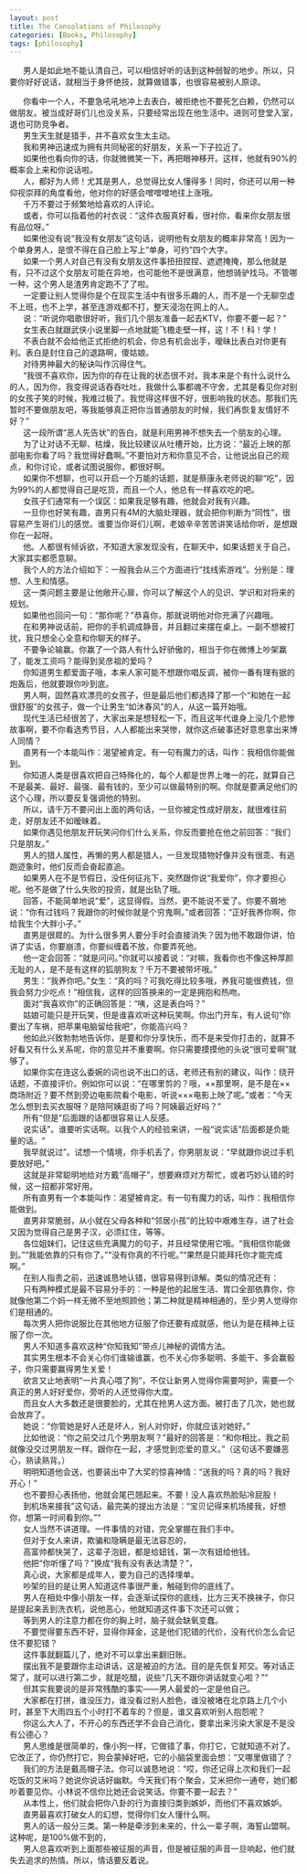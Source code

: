 ```yaml
---
layout: post
title: The Consolations of Philosophy
categories: [Books, Philosophy]
tags: [philosophy]
---
```

&nbsp;&nbsp;&nbsp;&nbsp;&nbsp;&nbsp;男人是如此地不能认清自己，可以相信好听的话到这种弱智的地步。所以，只要你好好说话，就相当于身怀绝技，就算做错事，也很容易被别人原谅。               
<!-- more -->         
&nbsp;&nbsp;&nbsp;&nbsp;&nbsp;&nbsp;你看中一个人，不要急吼吼地冲上去表白，被拒绝也不要死乞白赖，仍然可以做朋友。被当成好哥们儿也没关系，只要经常出现在他生活中。进则可登堂入室，退也可防竞争者。               
&nbsp;&nbsp;&nbsp;&nbsp;&nbsp;&nbsp;男生天生就是猎手，并不喜欢女生太主动。               
&nbsp;&nbsp;&nbsp;&nbsp;&nbsp;&nbsp;我和男神迅速成为拥有共同秘密的好朋友，关系一下子拉近了。               
&nbsp;&nbsp;&nbsp;&nbsp;&nbsp;&nbsp;如果他也看向你的话，你就微微笑一下，再把眼神移开。这样，他就有90%的概率会上来和你说话啦。               
&nbsp;&nbsp;&nbsp;&nbsp;&nbsp;&nbsp;人，都好为人师！尤其是男人，总觉得比女人懂得多！同时，你还可以用一种仰视崇拜的角度看他，他对你的好感会噌噌噌地往上涨哦。               
&nbsp;&nbsp;&nbsp;&nbsp;&nbsp;&nbsp;千万不要过于频繁地给喜欢的人评论。               
&nbsp;&nbsp;&nbsp;&nbsp;&nbsp;&nbsp;或者，你可以指着他的衬衣说：“这件衣服真好看，很衬你，看来你女朋友很有品位呀。”               
&nbsp;&nbsp;&nbsp;&nbsp;&nbsp;&nbsp;如果他没有说“我没有女朋友”这句话，说明他有女朋友的概率非常高！因为一个单身男人，是恨不得在自己脸上写上“单身，可约”四个大字。               
&nbsp;&nbsp;&nbsp;&nbsp;&nbsp;&nbsp;如果一个男人对自己有没有女朋友这件事扭扭捏捏、遮遮掩掩，那么他就是有，只不过这个女朋友可能在异地，也可能他不是很满意，他想骑驴找马。不管哪一种，这个男人是渣男肯定跑不了了啦。               
&nbsp;&nbsp;&nbsp;&nbsp;&nbsp;&nbsp;一定要让别人觉得你是个在现实生活中有很多乐趣的人，而不是一个无聊空虚不上班，也不上学，甚至连游戏都不打，整天浸泡在网上的人。               
&nbsp;&nbsp;&nbsp;&nbsp;&nbsp;&nbsp;说：“听说你唱歌很好听，我们几个朋友准备一起去KTV，你要不要一起？”               
&nbsp;&nbsp;&nbsp;&nbsp;&nbsp;&nbsp;女生表白就跟武侠小说里脚一点地就能飞檐走壁一样，这！不！科！学！               
&nbsp;&nbsp;&nbsp;&nbsp;&nbsp;&nbsp;不表白就不会给他正式拒绝的机会，你总有机会出手，暧昧比表白对你更有利。表白是封住自己的退路啊，傻姑娘。               
&nbsp;&nbsp;&nbsp;&nbsp;&nbsp;&nbsp;对待男神最大的秘诀叫作沉得住气。               
&nbsp;&nbsp;&nbsp;&nbsp;&nbsp;&nbsp;“我很不喜欢你，因为你的存在让我的状态很不对。我本来是个有什么说什么的人，因为你，我变得说话吞吞吐吐，我做什么事都魂不守舍，尤其是看见你对别的女孩子笑的时候，我难过极了。我觉得这样很不好，很影响我的状态。那我们先暂时不要做朋友吧，等我能够真正把你当普通朋友的时候，我们再恢复友情好不好？”               
&nbsp;&nbsp;&nbsp;&nbsp;&nbsp;&nbsp;这一段所谓“恶人先告状”的告白，就是利用男神不想失去一个朋友的心理。                             
&nbsp;&nbsp;&nbsp;&nbsp;&nbsp;&nbsp;为了让对话不无聊、枯燥，我比较建议从吐槽开始，比方说：“最近上映的那部电影你看了吗？我觉得好蠢啊。”不要怕对方和你意见不合，让他说出自己的观点，和你讨论，或者试图说服你，都很好啊。               
&nbsp;&nbsp;&nbsp;&nbsp;&nbsp;&nbsp;如果你不想聊，也可以开启一个万能的话题，就是蔡康永老师说的聊“吃”，因为99%的人都觉得自己是吃货，而且一个人，他总有一样喜欢吃的吧。               
&nbsp;&nbsp;&nbsp;&nbsp;&nbsp;&nbsp;女孩子们通常有一个误区：如果我足够有趣，他就会对我有兴趣。               
&nbsp;&nbsp;&nbsp;&nbsp;&nbsp;&nbsp;一旦你也好笑有趣，直男只有4M的大脑处理器，就会把你判断为“同性”，很容易产生哥们儿的感觉。谁要当你哥们儿啊，老娘辛辛苦苦讲笑话给你听，是想跟你在一起呀。               
&nbsp;&nbsp;&nbsp;&nbsp;&nbsp;&nbsp;他。人都很有倾诉欲，不知道大家发现没有，在聊天中，如果话题关于自己，大家其实都愿意聊。               
&nbsp;&nbsp;&nbsp;&nbsp;&nbsp;&nbsp;我个人的方法介绍如下：一般我会从三个方面进行“找线索游戏”。分别是：理想、人生和情感。               
&nbsp;&nbsp;&nbsp;&nbsp;&nbsp;&nbsp;这一类问题主要是让他敞开心扉，你可以了解这个人的见识、学识和对将来的规划。               
&nbsp;&nbsp;&nbsp;&nbsp;&nbsp;&nbsp;如果他也回问一句：“那你呢？”恭喜你，那就说明他对你充满了兴趣哦。               
&nbsp;&nbsp;&nbsp;&nbsp;&nbsp;&nbsp;在和男神说话前，把你的手机调成静音，并且翻过来摆在桌上。一副不想被打扰，我只想全心全意和你聊天的样子。               
&nbsp;&nbsp;&nbsp;&nbsp;&nbsp;&nbsp;不要争论输赢。你赢了一个路人有什么好骄傲的，相当于你在微博上吵架赢了，能发工资吗？能得到吴彦祖的爱吗？               
&nbsp;&nbsp;&nbsp;&nbsp;&nbsp;&nbsp;你知道男生都爱面子哦，本来人家可能不想跟你唱反调，被你一番有理有据的炮轰后，他就要跟你吵到底。               
&nbsp;&nbsp;&nbsp;&nbsp;&nbsp;&nbsp;男人啊，固然喜欢漂亮的女孩子，但是最后他们都选择了那一个“和她在一起很舒服”的女孩子，做一个让男生“如沐春风”的人，从这一篇开始哦。               
&nbsp;&nbsp;&nbsp;&nbsp;&nbsp;&nbsp;现代生活已经很苦了，大家出来是想轻松一下，而且这年代谁身上没几个悲惨故事啊，要不你看选秀节目，人人都能出来哭惨，就你这点破事还好意思拿出来博人同情？                              
&nbsp;&nbsp;&nbsp;&nbsp;&nbsp;&nbsp;直男有一个本能叫作：渴望被肯定。有一句有魔力的话，叫作：我相信你能做到。               
&nbsp;&nbsp;&nbsp;&nbsp;&nbsp;&nbsp;你知道人类是很喜欢把自己特殊化的，每个人都是世界上唯一的花，就算自己不是最美、最好、最强、最有钱的，至少可以做最特别的啊。你就是要满足他们的这个心理，所以要反复强调他的特别。               
&nbsp;&nbsp;&nbsp;&nbsp;&nbsp;&nbsp;所以，请千万不要问出上面的两句话，一旦你被定性成好朋友，就很难往前走，好朋友还不如暧昧着。               
&nbsp;&nbsp;&nbsp;&nbsp;&nbsp;&nbsp;如果你遇见他朋友开玩笑问你们什么关系，你反而要抢在他之前回答：“我们只是朋友。”               
&nbsp;&nbsp;&nbsp;&nbsp;&nbsp;&nbsp;男人的猎人属性，再懒的男人都是猎人，一旦发现猎物好像并没有很乖、有逃跑迹象时，他们反而会奋起直追。               
&nbsp;&nbsp;&nbsp;&nbsp;&nbsp;&nbsp;如果男人在不是节假日，没任何征兆下，突然跟你说“我爱你”，你才要担心呢。他不是做了什么失败的投资，就是出轨了哦。               
&nbsp;&nbsp;&nbsp;&nbsp;&nbsp;&nbsp;回答，不能简单地说“爱”，这显得假。当然，更不能说不爱了。你要不屑地说：“你有过钱吗？我跟你的时候你就是个穷鬼啊。”或者回答：“正好我养你啊，你给我生个大胖小子。”               
&nbsp;&nbsp;&nbsp;&nbsp;&nbsp;&nbsp;直男是很㞞的。为什么很多男人要分手时会直接消失？因为他不敢跟你讲，怕讲了实话，你要崩溃，你要纠缠着不放，你要弄死他。               
&nbsp;&nbsp;&nbsp;&nbsp;&nbsp;&nbsp;他一定会回答：“就是问问。”你就可以接着说：“对嘛，我看你也不像这种厚颜无耻的人，是不是有这样的狐朋狗友？千万不要被带坏哦。”               
&nbsp;&nbsp;&nbsp;&nbsp;&nbsp;&nbsp;男生：“我养你吧。”女生：“真的吗？可我吃得比较多哦，养我可能很费钱，但我会努力少吃点！”相信我，这样的回答换来的一定是拥抱和热吻。               
&nbsp;&nbsp;&nbsp;&nbsp;&nbsp;&nbsp;面对“我喜欢你”的正确回答是：“咦，这是表白吗？”               
&nbsp;&nbsp;&nbsp;&nbsp;&nbsp;&nbsp;姑娘可能只是开玩笑，但是谁喜欢听这种玩笑啊。你出门开车，有人说句“你要出了车祸，把苹果电脑留给我吧”，你能高兴吗？               
&nbsp;&nbsp;&nbsp;&nbsp;&nbsp;&nbsp;他如此兴致勃勃地告诉你，是要和你分享快乐，而不是来受你打击的，就算不好看又有什么关系呢，你的意见并不重要啊。你只需要摸摸他的头说“很可爱啊”就够了。               
&nbsp;&nbsp;&nbsp;&nbsp;&nbsp;&nbsp;如果你实在连这么委婉的词也说不出口的话，老师还有别的建议，叫作：绕开话题，不直接评价。例如你可以说：“在哪里剪的？哦，××那里啊，是不是在××商场附近？要不然到旁边电影院看个电影，听说×××电影上映了呢。”或者：“今天怎么想到去买衣服呀？是陪阿姨逛街了吗？阿姨最近好吗？”               
&nbsp;&nbsp;&nbsp;&nbsp;&nbsp;&nbsp;所有“但是”后面跟的话都很容易让人反感。               
&nbsp;&nbsp;&nbsp;&nbsp;&nbsp;&nbsp;说实话”。谁要听实话啊。以我个人的经验来讲，一般“说实话”后面都是负能量的话。“               
&nbsp;&nbsp;&nbsp;&nbsp;&nbsp;&nbsp;我早就说过”。试想一个情境，你手机丢了，你男朋友说：“早就跟你说过手机要放好吧。”               
&nbsp;&nbsp;&nbsp;&nbsp;&nbsp;&nbsp;这就是非常聪明地给对方戴“高帽子”，想要麻烦对方帮忙，或者巧妙认错的时候，这一招都非常好用。               
&nbsp;&nbsp;&nbsp;&nbsp;&nbsp;&nbsp;所有直男有一个本能叫作：渴望被肯定。有一句有魔力的话，叫作：我相信你能做到。               
&nbsp;&nbsp;&nbsp;&nbsp;&nbsp;&nbsp;直男非常脆弱，从小就在父母各种和“邻居小孩”的比较中艰难生存，进了社会又因为觉得自己是男子汉，必须扛住，等等。               
&nbsp;&nbsp;&nbsp;&nbsp;&nbsp;&nbsp;各位姐妹们，记住这些充满魔力的句子，并且经常使用它哦。“我相信你能做到。”“我能依靠的只有你了。”“没有你真的不行呢。”“果然是只能拜托你才能完成啊。”               
&nbsp;&nbsp;&nbsp;&nbsp;&nbsp;&nbsp;在别人指责之前，迅速诚恳地认错，很容易得到谅解。类似的情况还有：                        
&nbsp;&nbsp;&nbsp;&nbsp;&nbsp;&nbsp;只有两种模式是最不容易分手的：一种是他的起居生活、胃口全部依靠你，你就像他第二个妈一样无微不至地照顾他；第二种就是精神相通的，至少男人觉得你们是相通的。               
&nbsp;&nbsp;&nbsp;&nbsp;&nbsp;&nbsp;每次男人把你说服比在其他地方征服了你还要有成就感，他认为是在精神上征服了你一次。               
&nbsp;&nbsp;&nbsp;&nbsp;&nbsp;&nbsp;男人不知道多喜欢这种“你知我知”带点儿神秘的调情方法。                      
&nbsp;&nbsp;&nbsp;&nbsp;&nbsp;&nbsp;其实男生根本不会关心你们谁输谁赢，也不关心你多聪明、多能干、多会赢骰子，你只需要赢得男生关爱！               
&nbsp;&nbsp;&nbsp;&nbsp;&nbsp;&nbsp;欲言又止地表明“一片真心喂了狗”，不仅让新男人觉得你需要呵护，需要一个真正的男人好好爱你，旁听的人还觉得你大度。               
&nbsp;&nbsp;&nbsp;&nbsp;&nbsp;&nbsp;而且女人大多数还是很要脸的，尤其在抢男人这方面。被打击了几次，她也就会放弃了。               
&nbsp;&nbsp;&nbsp;&nbsp;&nbsp;&nbsp;她说：“你管她是好人还是坏人，别人对你好，你就应该对她好。”               
&nbsp;&nbsp;&nbsp;&nbsp;&nbsp;&nbsp;比如他说：“你之前交过几个男朋友啊？”最好的回答是：“和你相比，我之前就像没交过男朋友一样。跟你在一起，才感觉到恋爱的意义。”（这句话不要嫌恶心，熟读熟背。）               
&nbsp;&nbsp;&nbsp;&nbsp;&nbsp;&nbsp;明明知道他会送，也要装出中了大奖的惊喜神情：“送我的吗？真的吗？我好开心！”               
&nbsp;&nbsp;&nbsp;&nbsp;&nbsp;&nbsp;也不要担心表扬他，他就会尾巴翘起来。不要！没人喜欢热脸贴冷屁股！               
&nbsp;&nbsp;&nbsp;&nbsp;&nbsp;&nbsp;到机场来接我”这句话，最完美的提出方法是：“宝贝记得来机场接我，好想你，想第一时间看到你。”“               
&nbsp;&nbsp;&nbsp;&nbsp;&nbsp;&nbsp;女人当然不讲道理。一件事情的对错，完全掌握在我们手中。               
&nbsp;&nbsp;&nbsp;&nbsp;&nbsp;&nbsp;但对于女人来讲，欺骗和隐瞒是最无法容忍的，               
&nbsp;&nbsp;&nbsp;&nbsp;&nbsp;&nbsp;高富帅都快哭了，这辈子泡妞，都是给妞钱，第一次有妞给他钱。               
&nbsp;&nbsp;&nbsp;&nbsp;&nbsp;&nbsp;他把“你听懂了吗？”换成“我有没有表达清楚？”，                         
&nbsp;&nbsp;&nbsp;&nbsp;&nbsp;&nbsp;真心说，大家都是成年人，要为自己的选择埋单。               
&nbsp;&nbsp;&nbsp;&nbsp;&nbsp;&nbsp;吵架的目的是让男人知道这件事很严重，触碰到你的底线了。               
&nbsp;&nbsp;&nbsp;&nbsp;&nbsp;&nbsp;男人在相处中像小朋友一样，会逐渐试探你的底线，比方三天不换袜子，你只是提起来丢到洗衣机，说他恶心，他就知道这件事下次还可以做；               
&nbsp;&nbsp;&nbsp;&nbsp;&nbsp;&nbsp;等到男人的注意力都在你的胸上时，脑子就会缺氧变蠢。               
&nbsp;&nbsp;&nbsp;&nbsp;&nbsp;&nbsp;不要觉得要东西不好，显得你拜金，这是他们犯错的代价，没有代价怎么会记住不要犯错？               
&nbsp;&nbsp;&nbsp;&nbsp;&nbsp;&nbsp;这件事就翻篇儿了，绝对不可以拿出来翻旧账。               
&nbsp;&nbsp;&nbsp;&nbsp;&nbsp;&nbsp;摆出我不是要跟你主动讲话，这是被迫的方法。目的是先恢复邦交。等对话正常了，就可以进行第二步，就是吃醋，说些“几天不跟你讲话就变心啦？”“               
&nbsp;&nbsp;&nbsp;&nbsp;&nbsp;&nbsp;但其实我要说的是非常残酷的事实——男人最爱的一定是他自己。               
&nbsp;&nbsp;&nbsp;&nbsp;&nbsp;&nbsp;大家都在打拼，谁没压力，谁没看过别人脸色，谁没被堵在北京路上几个小时，甚至下大雨四五个小时打不着车的？但是，谁又喜欢听别人抱怨呢？               
&nbsp;&nbsp;&nbsp;&nbsp;&nbsp;&nbsp;你这么大人了，不开心的东西还学不会自己消化，要拿出来污染大家是不是没有公德心？               
&nbsp;&nbsp;&nbsp;&nbsp;&nbsp;&nbsp;男人思维是很简单的，像小狗一样，它做错了事，你打它，它就知道不对了。它改正了，你仍然打它，狗会蒙掉好吧，它的小脑袋里面会想：“又哪里做错了？               
&nbsp;&nbsp;&nbsp;&nbsp;&nbsp;&nbsp;我们的方法是戴高帽子法。你可以诚恳地说：“哎，你还记得上次和我们一起吃饭的艾米吗？她说你说话好幽默。今天我们有个聚会，艾米把你一通夸，她们都吵着要见你。小林说不信你比她还会说笑话。你要不要一起去？”               
&nbsp;&nbsp;&nbsp;&nbsp;&nbsp;&nbsp;从本性上，他们就会把你八卦的行为直接归类到嫉妒，而他们不喜欢嫉妒。               
&nbsp;&nbsp;&nbsp;&nbsp;&nbsp;&nbsp;直男最喜欢打破女人的幻想，觉得你们女人懂什么啊。               
&nbsp;&nbsp;&nbsp;&nbsp;&nbsp;&nbsp;男人的话一般分三类。第一种是牵涉到未来的，什么一辈子啊，海誓山盟啊。这种呢，是100%做不到的，                       
&nbsp;&nbsp;&nbsp;&nbsp;&nbsp;&nbsp;男人总喜欢听到上面那些被征服的声音，但是被征服的声音一旦响起，他们就失去追求的热情。所以，情话要反着说。               
